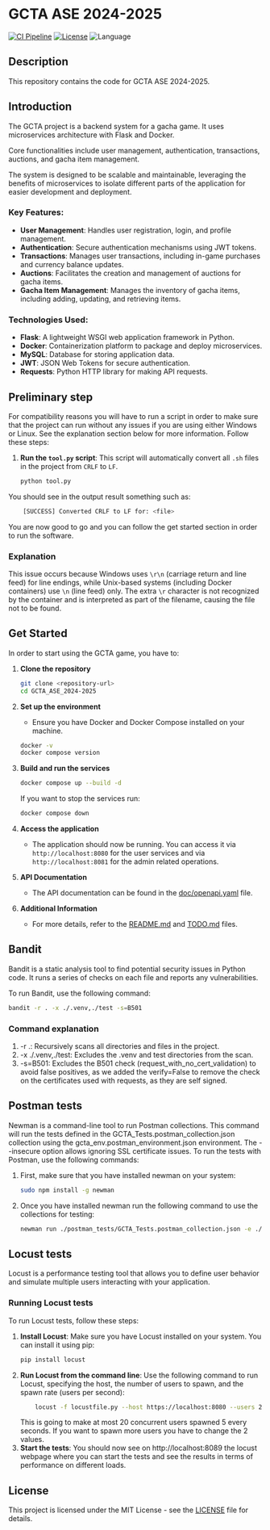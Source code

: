 # GCTA ASE 2024-2025

[![CI Pipeline](http://github.com/francescocopelli/GCTA_ASE_2024-2025/actions/workflows/workflow.yaml/badge.svg?branch=main)](http://github.com/francescocopelli/GCTA_ASE_2024-2025/actions/workflows/workflow.yaml)
[![License](http://img.shields.io/badge/license-MIT-blue.svg)](LICENSE)
![Language](http://img.shields.io/github/languages/top/francescocopelli/GCTA_ASE_2024-2025)
## Description
This repository contains the code for GCTA ASE 2024-2025.

## Introduction
The GCTA project is a backend system for a gacha game. It uses microservices architecture with Flask and Docker.

Core functionalities include user management, authentication, transactions, auctions, and gacha item management.

The system is designed to be scalable and maintainable, leveraging the benefits of microservices to isolate different parts of the application for easier development and deployment.

### Key Features:
- **User Management**: Handles user registration, login, and profile management.
- **Authentication**: Secure authentication mechanisms using JWT tokens.
- **Transactions**: Manages user transactions, including in-game purchases and currency balance updates.
- **Auctions**: Facilitates the creation and management of auctions for gacha items.
- **Gacha Item Management**: Manages the inventory of gacha items, including adding, updating, and retrieving items.

### Technologies Used:
- **Flask**: A lightweight WSGI web application framework in Python.
- **Docker**: Containerization platform to package and deploy microservices.
- **MySQL**: Database for storing application data.
- **JWT**: JSON Web Tokens for secure authentication.
- **Requests**: Python HTTP library for making API requests.


## Preliminary step

For compatibility reasons you will have to run a script in order to make sure that the project can run without any issues if you are using either Windows or Linux. See the explanation section below for more information. Follow these steps:

1. **Run the `tool.py` script**:
   This script will automatically convert all `.sh` files in the project from `CRLF` to `LF`.
   ```sh
   python tool.py
    ```
You should see in the output result something such as:
```sh
    [SUCCESS] Converted CRLF to LF for: <file>
```
You are now good to go and you can follow the get started section in order to run the software.
### Explanation

This issue occurs because Windows uses `\r\n` (carriage return and line feed) for line endings, while Unix-based systems (including Docker containers) use `\n` (line feed) only. The extra `\r` character is not recognized by the container and is interpreted as part of the filename, causing the file not to be found.


## Get Started

In order to start using the GCTA game, you have to:

1. **Clone the repository**
    ```sh
    git clone <repository-url>
    cd GCTA_ASE_2024-2025
    ```

2. **Set up the environment**
    - Ensure you have Docker and Docker Compose installed on your machine.
    ```sh
    docker -v
    docker compose version
    ```
3. **Build and run the services**
    ```sh
    docker compose up --build -d
    ```
    If you want to stop the services run:
    ```sh
    docker compose down
    ```

4. **Access the application**
    - The application should now be running. You can access it via `http://localhost:8080` for the user services and via `http://localhost:8081` for the admin related operations.

5. **API Documentation**
    - The API documentation can be found in the [doc/openapi.yaml](doc/openapi.yaml) file.

6. **Additional Information**
    - For more details, refer to the [README.md](README.md) and [TODO.md](TODO.md) files.

## Bandit
Bandit is a static analysis tool to find potential security issues in Python code. It runs a series of checks on each file and reports any vulnerabilities.

To run Bandit, use the following command:
```sh
bandit -r . -x ./.venv,./test -s=B501
```
### Command explanation
1. -r .: Recursively scans all directories and files in the project.
2. -x ./.venv,./test: Excludes the .venv and test directories from the scan.
3. -s=B501: Excludes the B501 check (request_with_no_cert_validation) to avoid false positives, as we added the verify=False to remove the check on the certificates used with requests, as they are self signed.

## Postman tests
Newman is a command-line tool to run Postman collections. This command will run the tests defined in the GCTA_Tests.postman_collection.json collection using the gcta_env.postman_environment.json environment. The --insecure option allows ignoring SSL certificate issues.
To run the tests with Postman, use the following commands:
1. First, make sure that you have installed newman on your system:
    ```sh
    sudo npm install -g newman
    ```
2. Once you have installed newman run the following command to use the collections for testing:
    ```sh
    newman run ./postman_tests/GCTA_Tests.postman_collection.json -e ./postman_tests/gcta_env.postman_environment.json --insecure
    ```

## Locust tests

Locust is a performance testing tool that allows you to define user behavior and simulate multiple users interacting with your application.

### Running Locust tests

To run Locust tests, follow these steps:

1. **Install Locust**:
   Make sure you have Locust installed on your system. You can install it using pip:
   ```sh
   pip install locust
   ```
2. **Run Locust from the command line**:
    Use the following command to run Locust, specifying the host, the number of users to spawn, and the spawn rate (users per second):
    ```sh
        locust -f locustfile.py --host https://localhost:8080 --users 20 --spawn-rate 5
    ```
    This is going to make at most 20 concurrent users spawned 5 every seconds. If you want to spawn more users you have to change the 2 values.
3. **Start the tests**: 
    You should now see on http://localhost:8089 the locust webpage where you can start the tests and see the results in terms of performance on different loads.

## License
This project is licensed under the MIT License - see the [LICENSE](LICENSE) file for details.